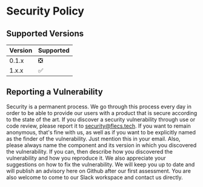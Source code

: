 # Security Policy

## Supported Versions


| Version | Supported          |
| ------- | ------------------ |
| 0.1.x   | ❎                |
| 1.x.x   | :white_check_mark: |

## Reporting a Vulnerability

Security is a permanent process. We go through this process every day in order to be able to provide our users with a product that is secure according to the state of the art.
If you discover a security vulnerability through use or code review, please report it to security@flecs.tech. If you want to remain anonymous, that's fine with us, as well as if you want to be explicitly named as the finder of the vulnerability. Just mention this in your email.
Also, please always name the component and its version in which you discovered the vulnerability. If you can, then describe how you discovered the vulnerability and how you reproduce it. We also appreciate your suggestions on how to fix the vulnerability.
We will keep you up to date and will publish an advisory here on Github after our first assessment. You are also welcome to come to our Slack workspace and contact us directly.
